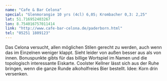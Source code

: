 ```yaml
---
name: "Cafe & Bar Celona"
special: "Glenmorangie 10 yrs (4cl) 6,05; Krombacher 0,3: 2,25"
lat: 51.716952403267
lon: 8.754016757011414
link: "http://www.cafe-bar-celona.de/paderborn.html"
tel: "05251 1809123"
---
```

Das Celona versucht, allen möglichen Stilen gerecht zu werden, auch wenn das im Einzelnen weniger klappt. Sieht leider von außen besser aus als von innen. Bonuspunkte gibts für das billige Wortspiel im Namen und die topologisch interessante Eiskarte. Coolster Kellner lässt sich aus der Ruhe bringen, wenn die ganze Runde alkoholfreies Bier bestellt. Idee: Korn drin versenken.
